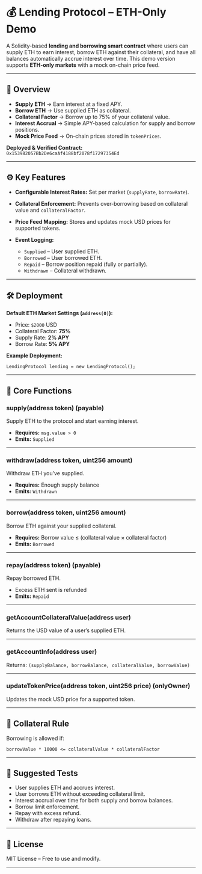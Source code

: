 
# 💰 Lending Protocol – ETH-Only Demo

A Solidity-based **lending and borrowing smart contract** where users can supply ETH to earn interest, borrow ETH against their collateral, and have all balances automatically accrue interest over time.
This demo version supports **ETH-only markets** with a mock on-chain price feed.

---

## 📌 Overview

* **Supply ETH** → Earn interest at a fixed APY.
* **Borrow ETH** → Use supplied ETH as collateral.
* **Collateral Factor** → Borrow up to 75% of your collateral value.
* **Interest Accrual** → Simple APY-based calculation for supply and borrow positions.
* **Mock Price Feed** → On-chain prices stored in `tokenPrices`.

**Deployed & Verified Contract:**
`0x153982057Bb2De6caAf4188bf2078f17297354Ed`

---

## ⚙️ Key Features

* **Configurable Interest Rates:** Set per market (`supplyRate`, `borrowRate`).
* **Collateral Enforcement:** Prevents over-borrowing based on collateral value and `collateralFactor`.
* **Price Feed Mapping:** Stores and updates mock USD prices for supported tokens.
* **Event Logging:**

  * `Supplied` – User supplied ETH.
  * `Borrowed` – User borrowed ETH.
  * `Repaid` – Borrow position repaid (fully or partially).
  * `Withdrawn` – Collateral withdrawn.

---

## 🛠 Deployment

**Default ETH Market Settings (`address(0)`):**

* Price: `$2000` USD
* Collateral Factor: **75%**
* Supply Rate: **2% APY**
* Borrow Rate: **5% APY**

**Example Deployment:**

```solidity
LendingProtocol lending = new LendingProtocol();
```

---

## 📜 Core Functions

### **supply(address token)** (payable)

Supply ETH to the protocol and start earning interest.

* **Requires:** `msg.value > 0`
* **Emits:** `Supplied`

---

### **withdraw(address token, uint256 amount)**

Withdraw ETH you’ve supplied.

* **Requires:** Enough supply balance
* **Emits:** `Withdrawn`

---

### **borrow(address token, uint256 amount)**

Borrow ETH against your supplied collateral.

* **Requires:** Borrow value ≤ (collateral value × collateral factor)
* **Emits:** `Borrowed`

---

### **repay(address token)** (payable)

Repay borrowed ETH.

* Excess ETH sent is refunded
* **Emits:** `Repaid`

---

### **getAccountCollateralValue(address user)**

Returns the USD value of a user’s supplied ETH.

---

### **getAccountInfo(address user)**

Returns:
`(supplyBalance, borrowBalance, collateralValue, borrowValue)`

---

### **updateTokenPrice(address token, uint256 price)** (onlyOwner)

Updates the mock USD price for a supported token.

---

## 🧮 Collateral Rule

Borrowing is allowed if:

```
borrowValue * 10000 <= collateralValue * collateralFactor
```

---

## 🧪 Suggested Tests

* User supplies ETH and accrues interest.
* User borrows ETH without exceeding collateral limit.
* Interest accrual over time for both supply and borrow balances.
* Borrow limit enforcement.
* Repay with excess refund.
* Withdraw after repaying loans.

---

## 📄 License

MIT License – Free to use and modify.

---

